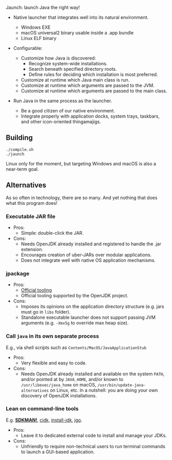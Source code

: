 Jaunch: launch Java the right way!

* Native launcher that integrates well into its natural environment.
  * Windows EXE
  * macOS universal2 binary usable inside a .app bundle
  * Linux ELF binary

* Configurable:
  * Customize how Java is discovered:
    * Recognize system-wide installations.
    * Search beneath specified directory roots.
    * Define rules for deciding which installation is most preferred.
  * Customize at runtime which Java main class is run.
  * Customize at runtime which arguments are passed to the JVM.
  * Customize at runtime which arguments are passed to the main class.

* Run Java in the same process as the launcher.
  * Be a good citizen of our native environment.
  * Integrate properly with application docks, system trays, taskbars, and other icon-oriented thingamajigs.

## Building

```shell
./compile.sh
./jaunch
```

Linux only for the moment, but targeting Windows and macOS is also a near-term goal.

## Alternatives

As so often in technology, there are so many. And yet nothing that does what this program does!

### Executable JAR file

* Pros:
  * Simple: double-click the JAR.
* Cons:
  * Needs OpenJDK already installed and registered to handle the .jar extension.
  * Encourages creation of uber-JARs over modular applications.
  * Does not integrate well with native OS application mechanisms.

### jpackage

* Pros:
  * [Official tooling](https://docs.oracle.com/en/java/javase/21/docs/specs/man/jpackage.html)
  * Official tooling supported by the OpenJDK project.
* Cons:
  * Imposes its opinions on the application directory structure (e.g. jars must go in `libs` folder).
  * Standalone executable launcher does not support passing JVM arguments (e.g. `-Xmx5g` to override max heap size).

### Call `java` in its own separate process

E.g., via shell scripts such as `Contents/MacOS/JavaApplicationStub`

* Pros:
  * Very flexible and easy to code.
* Cons:
  * Needs OpenJDK already installed and available on the system `PATH`, and/or pointed at by `JAVA_HOME`, and/or known to `/usr/libexec/java_home` on macOS, `/usr/bin/update-java-alternatives` on Linux, etc. In a nutshell: you are doing your own discovery of OpenJDK installations.

### Lean on command-line tools

E.g. [**SDKMAN!**](https://sdkman.io/), [cjdk](https://github.com/cachedjdk/cjdk), [install-jdk](https://github.com/jyksnw/install-jdk), [jgo](https://github.com/scijava/jgo).

* Pros:
  * Leave it to dedicated external code to install and manage your JDKs.
* Cons:
  * Unfriendly to require non-technical users to run terminal commands to launch a GUI-based application.
